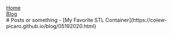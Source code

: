 <head>
  <meta charset="UTF-8">
  <link rel="stylesheet" type="text/css" href="style.css">
  <title>time to open blogs...</title>
  <link rel="shortcut icon" href="favicon.ico">
</head>
<div id="sitelinks">
  <a href="index.html">Home</a><br>
  <a href="blog/05192020.html">Blog</a>
</div>
# Posts or something
- [My Favorite STL Container](https://colew-picaro.github.io/blog/05192020.html)	

